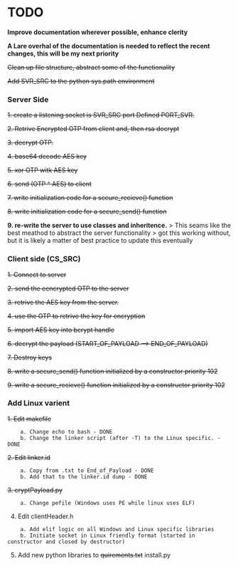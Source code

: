 # TODO
**Improve documentation wherever possible, enhance clerity**

**A Lare overhal of the documentation is needed to reflect the recent changes, this will be my next priority**

~~Clean up file structure, abstract some of the functionality~~

~~Add SVR_SRC to the python sys.path environment~~

### Server Side

~~1. create a listening socket is SVR_SRC port Defined PORT_SVR.~~

~~2. Retrive Encrypted OTP from client and, then rsa decrypt~~

~~3. decrypt OTP.~~

~~4. base64 decode AES key~~

~~5. xor OTP witk AES key~~

~~6.  send (OTP ^ AES) to client~~

~~7. write initialization code for a secure_recieve() function~~

~~8. write initialization code for a secure_send() function~~


**9. re-write the server to use classes and inheritence.**
    >    This seams like the best meathod to abstract the server functionality
    >   got this working without, but it is likely a matter of best practice to update this eventually
    
### Client side (CS_SRC)

~~1. Connect to server~~

~~2. send the eencrypted OTP to the server~~

~~3. retrive the AES key from the server.~~

~~4. use the OTP to retrive the key for encryption~~

~~5. import AES key into bcrypt handle~~

~~6. decrypt the payload (START_OF_PAYLOAD --> END_OF_PAYLOAD)~~

~~7. Destroy keys~~

~~8. write a secure_send() function initialized by  a constructor priority 102~~

~~9. write a secure_recieve() function initialized by a constructor priority 102~~

### Add Linux varient

~~1. Edit makefile~~
```
    a. Change echo to bash - DONE 
    b. Change the linker script (after -T) to the Linux specific. - DONE
```  
~~2. Edit linker.id~~
```
    a. Copy from .txt to End_of_Payload - DONE
    b. Add that to the linker.id dump - DONE
```
~~3. cryptPayload.py~~
```
    a. Change pefile (Windows uses PE while linux uses ELF)
```    
4. Edit clientHeader.h
```
    a. Add elif logic on all Windows and Linux specific libraries
    b. Initiate socket in Linux friendly format (started in constructor and closed by destructor)
```
5. Add new python libraries to ~~quirements.txt~~ install.py



